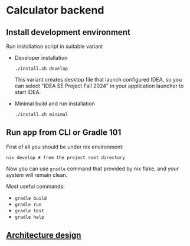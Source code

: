 # Calculator backend
## Install development environment

Run installation script in suitable variant
* Developer installation
    ```#shell
    ./install.sh develop
    ```
  This variant creates desktop file that launch configured IDEA, so you can
  select "IDEA SE Project Fall 2024" in your application launcher to start IDEA.

* Minimal build and run installation
    ```#shell
    ./install.sh minimal
    ```

## Run app from CLI or Gradle 101
First of all you should be under nix environment:
```#shell
nix develop # from the project root directory
```

Now you can use `gradle` command that provided by nix flake,
and your system will remain clean.

Most useful commands:
* `gradle build`
* `gradle run`
* `gradle test`
* `gradle help`

## [Architecture design](https://viewer.diagrams.net/?tags=%7B%7D&lightbox=1&highlight=0000ff&edit=_blank&layers=1&nav=1&title=Calculator.drawio#Uhttps%3A%2F%2Fdrive.google.com%2Fuc%3Fid%3D1n22IL4d48abKkXYeTFZID624mQQqpETp%26export%3Ddownload)
